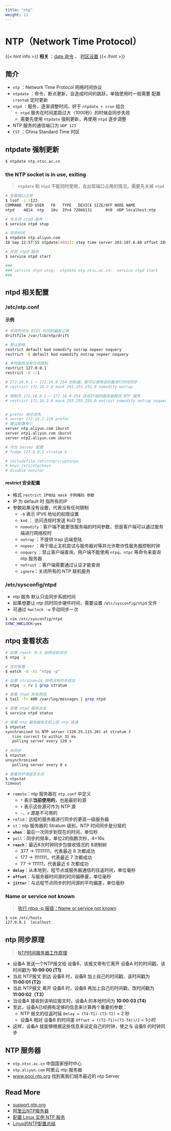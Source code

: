 ```yaml
---
title: "ntp"
weight: 11
---
```




# NTP（Network Time Protocol）

{{< hint info >}} **相关** ：[date 命令](../~date/) 、 [时区设置](/Docker/docs/FAQ/TimeZone/) {{< /hint >}}



## 简介

- `ntp` ：Network Time Protocol 网络时间协议
- `ntpdate` ：命令，断点更新，会造成时间的跳跃，单独使用时一般需要 配置 `crontab` 定时更新
- `ntpd` ：服务，逐渐调整时间，好于 `ntpdate + cron` 组合
  - `ntpd` 服务在时间差距过大（1000秒）的时候会同步失败
  - 需要先使用 `ntpdate` 强制更新，再使用 `ntpd` 逐步调整
- NTP 服务的通信端口为 `UDP 123`
- `CST` ：China Standard Time 时区



## ntpdate 强制更新

```bash
$ ntpdate ntp.ntsc.ac.cn
```



### the NTP socket is in use, exiting

> `ntpdate` 和 `ntpd` 不能同时使用，会出现端口占用的情况，需要先关掉 `ntpd`

```bash
# 查看端口占用
$ lsof -i :123
COMMAND  PID USER   FD   TYPE   DEVICE SIZE/OFF NODE NAME
ntpd    4814  ntp   16u  IPv4 72066131      0t0  UDP localhost:ntp 

# 先关闭 ntpd 服务
$ service ntpd stop

# 同步时间
$ ntpdate ntp.aliyun.com
18 Sep 12:57:55 ntpdate[4802]: step time server 203.107.6.88 offset 28937.599627 sec

# 开启 ntpd 服务
$ service ntpd start

###
### service ntpd stop;  ntpdate ntp.ntsc.ac.cn;  service ntpd start
###
```



## ntpd 相关配置

### /etc/ntp.conf

#### 示例

```bash
# 系统时间与 BIOS 时间的偏差记录
driftfile /var/lib/ntp/drift

# 默认拒绝
restrict default kod nomodify notrap nopeer noquery
restrict -6 default kod nomodify notrap nopeer noquery

# 本地服务没有任何限制
restrict 127.0.0.1 
restrict -6 ::1

# 172.16.0.1 ~ 172.16.0.254 的机器，都可以使用该机器进行时间同步
# restrict 172.16.2.0 mask 255.255.255.0 nomodify notrap

# 限制为 172.16.0.1 ~ 172.16.0.254 这些IP段的服务器提供 NTP 服务
# restrict 172.16.2.0 mask 255.255.255.0 notrust nomodify notrap noquery


# prefer 标示优先
# server 172.16.2.218 prefer 
# 建议配置多个
server ntp.aliyun.com iburst
server ntp1.aliyun.com iburst
server ntp2.aliyun.com iburst

# 作为 Server 配置
# fudge 127.0.0.1 stratum 6

# includefile /etc/ntp/crypto/pw
# keys /etc/ntp/keys
# disable monitor
```



#### restrict 安全配置

- 格式 `restrict IP地址 mask 子网掩码 参数`
- IP 为 default 时 指所有的IP
- 参数如果没有设置，代表没有任何限制
  - `-6` 表示 IPV6 地址的权限设置
  - `kod` ： 访问违规时发送 KoD 包
  - `nomodify`：客户端不能更改服务端的时间参数，但是客户端可以通过服务端进行网络校时
  - `notrap` ：不提供 trap 远端登陆
  - `nopeer` ：用于阻止主机尝试与服务器对等并允许欺诈性服务器控制时钟
  - `noquery` ：禁止客户端查询，用户端不能使用 `ntpq`、`ntpc` 等命令来查询 ntp 服务器
  - `notrust` ：客户端需要通过认证才能查询
  - `ignore`：关闭所有的 NTP 联机服务



### /etc/sysconfig/ntpd

- ntp 服务 默认只会同步系统时间
- 如果想要让 ntp 同时同步硬件时间，需要设置 `/etc/sysconfig/ntpd` 文件
- 可通过 `hwclock -w` 手动同步一次

```bash
$ vim /etc/sysconfig/ntpd
SYNC_HWCLOCK=yes
```



## ntpq 查看状态

```bash
# 如果 reach 为 0 说明没有成功
$ ntpq -p

# 定时查看
$ watch -d -n1 "ntpq -p"

# 如果 stratum=16 说明没有同步成功
$ ntpq -c rv | grep stratum

# 查看 ntpd 失败原因
$ tail -fn 400 /var/log/messages | grep ntpd

# 查看 ntpd 服务状态
$ service ntpd status

# 查看 ntp 服务器有无和上层 ntp 连通
$ ntpstat
synchronised to NTP server (120.25.115.20) at stratum 3 
   time correct to within 31 ms
   polling server every 128 s
  
# 未同步
$ ntpstat
unsynchronised
   polling server every 8 s

# 查看防护墙是否关闭
$ ntpstat
timeout
```

- `remote`：ntp 服务器在 `ntp.conf` 中定义
  - `*`  表示**当前使用的**，也是最好的源
  - `+` 表示这些源可作为 NTP 源
  - `-`、`x` 源是不可用的
- `refid`：远程的服务器进行同步的更高一级服务器
- `st`：ntp 服务器的 Stratum 级别，NTP 时间同步是分层的
- **`when`**：最后一次同步到现在的时间，单位秒
- `poll`：同步的频率，单位2的指数次秒，4=16s
- **`reach`**：最近8次时钟同步包接收情况的 8进制树
  - 377 -> 11111111，代表最近 8 次都成功
  - 177 -> 1111111，代表最近 7 次都成功
  - 77 -> 111111，代表最近 6 次都成功
- **`delay`**：从本地到，程节点或服务器通信的往返时间，单位毫秒
- **`offset`**：与服务器时间源的时间偏移量，单位毫秒
- **`jitter`**：与远程节点同步的时间源的平均偏差，单位毫秒



### Name or service not known

> [执行 ntpq -p 报错：Name or service not known](https://blog.csdn.net/u014774648/article/details/91786269)

```bash
$ vim /etc/hosts
127.0.0.1  localhost
```



## ntp 同步原理

> [NTP时间服务器工作原理](https://www.centos.bz/2012/09/ntp-time-server-working-principle/)

- 设备A 发送一个NTP报文给 设备B，该报文带有它离开 设备A 时的时间戳，该时间戳为 **10:00:00 (T1)**
- 当此 NTP报文 到达 设备B 时，设备B 加上自己的时间戳，该时间戳为 **11:00:01 (T2)**
- 当此 NTP报文 离开 设备B 时，设备B 再加上自己的时间戳，改时间戳为 **11:00:02（T3）**
- 当设备A 接收到该响应报文时，设备A 的本地时间为 **10:00:03 (T4)**
- 至此，设备A已经拥有足够的信息来计算两个重要的参数：
  - NTP 报文的往返时延 `Delay = (T4-T1)-(T3-T2)` = 2 秒
  - 设备A 相对 设备B 的时间差 `Offset = ((T2-T1)+(T3-T4))/2` = 1小时
- 这样，设备A 就能够根据这些信息来设定自己的时钟，使之与 设备B 的时钟同步



## NTP 服务器

- `ntp.ntsc.ac.cn`  中国国家授时中心
- `ntp.aliyun.com`  阿里云 ntp 服务器
- www.pool.ntp.org 找到离我们城市最近的 ntp Server



## Read More

- [support.ntp.org](http://support.ntp.org/bin/view/Main/WebHome)
- [阿里云NTP服务器](https://help.aliyun.com/document_detail/92704.html)
- [配置 Linux 实例 NTP 服务](https://help.aliyun.com/document_detail/92803.html)
- [Linux的NTP配置总结](https://www.cnblogs.com/kerrycode/p/4744804.html)
